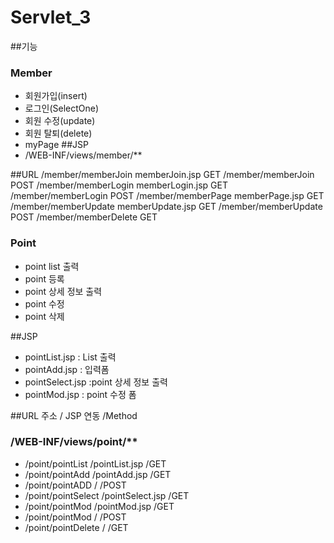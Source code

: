 # Servlet_3
 
##기능
### Member
- 회원가입(insert)
- 로그인(SelectOne)
- 회원 수정(update)
- 회원 탈퇴(delete)
- myPage
##JSP
- /WEB-INF/views/member/**

##URL
/member/memberJoin		memberJoin.jsp		GET
/member/memberJoin							POST
/member/memberLogin		memberLogin.jsp		GET
/member/memberLogin							POST
/member/memberPage		memberPage.jsp		GET
/member/memberUpdate	memberUpdate.jsp	GET
/member/memberUpdate						POST
/member/memberDelete						GET

### Point
- point list 출력
- point 등록
- point 상세 정보 출력
- point 수정
- point 삭제
 
##JSP
- pointList.jsp	: List 출력
- pointAdd.jsp	: 입력폼
- pointSelect.jsp	:point 상세 정보 출력
- pointMod.jsp	: point 수정 폼
 
##URL 주소 				/ JSP 연동			/Method
###	/WEB-INF/views/point/**
- /point/pointList		/pointList.jsp		/GET
- /point/pointAdd		/pointAdd.jsp		/GET
- /point/pointADD		/					/POST
- /point/pointSelect	/pointSelect.jsp	/GET
- /point/pointMod		/pointMod.jsp		/GET
- /point/pointMod		/					/POST
- /point/pointDelete	/					/GET
 


